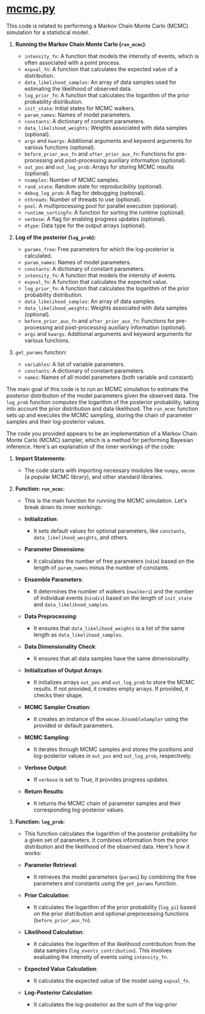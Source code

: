 # [mcmc.py](mcmc.py)

This code is related to performing a Markov Chain Monte Carlo (MCMC) simulation for a statistical model.

1. **Running the Markov Chain Monte Carlo (`run_mcmc`)**:

   - `intensity_fn`: A function that models the intensity of events, which is often associated with a point process.
   - `expval_fn`: A function that calculates the expected value of a distribution.
   - `data_likelihood_samples`: An array of data samples used for estimating the likelihood of observed data.
   - `log_prior_fn`: A function that calculates the logarithm of the prior probability distribution.
   - `init_state`: Initial states for MCMC walkers.
   - `param_names`: Names of model parameters.
   - `constants`: A dictionary of constant parameters.
   - `data_likelihood_weights`: Weights associated with data samples (optional).
   - `args` and `kwargs`: Additional arguments and keyword arguments for various functions (optional).
   - `before_prior_aux_fn` and `after_prior_aux_fn`: Functions for pre-processing and post-processing auxiliary information (optional).
   - `out_pos` and `out_log_prob`: Arrays for storing MCMC results (optional).
   - `nsamples`: Number of MCMC samples.
   - `rand_state`: Random state for reproducibility (optional).
   - `debug_log_prob`: A flag for debugging (optional).
   - `nthreads`: Number of threads to use (optional).
   - `pool`: A multiprocessing pool for parallel execution (optional).
   - `runtime_sortingfn`: A function for sorting the runtime (optional).
   - `verbose`: A flag for enabling progress updates (optional).
   - `dtype`: Data type for the output arrays (optional).

2. **Log of the posterior (`log_prob`):**

   - `params_free`: Free parameters for which the log-posterior is calculated.
   - `param_names`: Names of model parameters.
   - `constants`: A dictionary of constant parameters.
   - `intensity_fn`: A function that models the intensity of events.
   - `expval_fn`: A function that calculates the expected value.
   - `log_prior_fn`: A function that calculates the logarithm of the prior probability distribution.
   - `data_likelihood_samples`: An array of data samples.
   - `data_likelihood_weights`: Weights associated with data samples (optional).
   - `before_prior_aux_fn` and `after_prior_aux_fn`: Functions for pre-processing and post-processing auxiliary information (optional).
   - `args` and `kwargs`: Additional arguments and keyword arguments for various functions.

3. `get_params` function:
   - `variables`: A list of variable parameters.
   - `constants`: A dictionary of constant parameters.
   - `names`: Names of all model parameters (both variable and constant).

The main goal of this code is to run an MCMC simulation to estimate the posterior distribution of the model parameters given the observed data. The `log_prob` function computes the logarithm of the posterior probability, taking into account the prior distribution and data likelihood. The `run_mcmc` function sets up and executes the MCMC sampling, storing the chain of parameter samples and their log-posterior values.

The code you provided appears to be an implementation of a Markov Chain Monte Carlo (MCMC) sampler, which is a method for performing Bayesian inference. Here's an explanation of the inner workings of the code:

1. **Import Statements**:

   - The code starts with importing necessary modules like `numpy`, `emcee` (a popular MCMC library), and other standard libraries.

2. **Function: `run_mcmc`**:

   - This is the main function for running the MCMC simulation. Let's break down its inner workings:

   - **Initialization**:

     - It sets default values for optional parameters, like `constants`, `data_likelihood_weights`, and others.

   - **Parameter Dimensions**:

     - It calculates the number of free parameters (`ndim`) based on the length of `param_names` minus the number of constants.

   - **Ensemble Parameters**:

     - It determines the number of walkers (`nwalkers`) and the number of individual events (`nindiv`) based on the length of `init_state` and `data_likelihood_samples`.

   - **Data Preprocessing**:

     - It ensures that `data_likelihood_weights` is a list of the same length as `data_likelihood_samples`.

   - **Data Dimensionality Check**:

     - It ensures that all data samples have the same dimensionality.

   - **Initialization of Output Arrays**:

     - It initializes arrays `out_pos` and `out_log_prob` to store the MCMC results. If not provided, it creates empty arrays. If provided, it checks their shape.

   - **MCMC Sampler Creation**:

     - It creates an instance of the `emcee.EnsembleSampler` using the provided or default parameters.

   - **MCMC Sampling**:

     - It iterates through MCMC samples and stores the positions and log-posterior values in `out_pos` and `out_log_prob`, respectively.

   - **Verbose Output**:

     - If `verbose` is set to True, it provides progress updates.

   - **Return Results**:
     - It returns the MCMC chain of parameter samples and their corresponding log-posterior values.

3. **Function: `log_prob`**:

   - This function calculates the logarithm of the posterior probability for a given set of parameters. It combines information from the prior distribution and the likelihood of the observed data. Here's how it works:

   - **Parameter Retrieval**:

     - It retrieves the model parameters (`params`) by combining the free parameters and constants using the `get_params` function.

   - **Prior Calculation**:

     - It calculates the logarithm of the prior probability (`log_pi`) based on the prior distribution and optional preprocessing functions (`before_prior_aux_fn`).

   - **Likelihood Calculation**:

     - It calculates the logarithm of the likelihood contribution from the data samples (`log_events_contribution`). This involves evaluating the intensity of events using `intensity_fn`.

   - **Expected Value Calculation**:

     - It calculates the expected value of the model using `expval_fn`.

   - **Log-Posterior Calculation**:
     - It calculates the log-posterior as the sum of the log-prior
